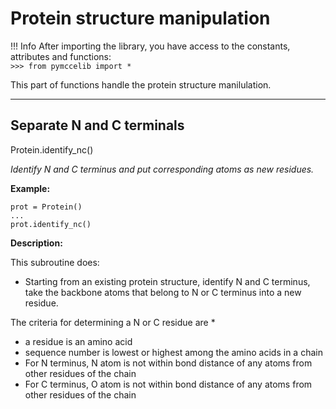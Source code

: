 # Protein structure manipulation

!!! Info
    After importing the library, you have access to the constants, attributes and functions:<br>
    ```>>> from pymccelib import *  ```

This part of functions handle the protein structure manilulation.

---
## Separate N and C terminals

Protein.identify_nc()

*Identify N and C terminus and put corresponding atoms as new residues.*

**Example:**
```
prot = Protein()
...
prot.identify_nc()
```

**Description:**

This subroutine does:

  * Starting from an existing protein structure, identify N and C terminus, take the backbone atoms that belong to N 
  or C terminus into a new residue.

The criteria for determining a N or C residue are *

  * a residue is an amino acid
  * sequence number is lowest or highest among the amino acids in a chain
  * For N terminus, N atom is not within bond distance of any atoms from other residues of the chain
  * For C terminus, O atom is not within bond distance of any atoms from other residues of the chain


